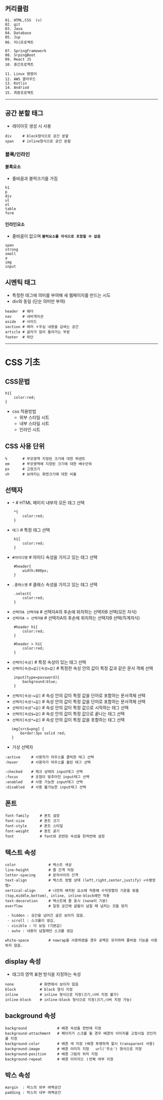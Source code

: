 ## 커리큘럼
```
01. HTML,CSS  (v)
02. git
03. Java
04. Database
05. Jsp
06. 미니프로젝트

07. SpringFramework
08. SrpingBoot
09. React JS
10. 중간프로젝트

11. Linux 명령어
12. AWS 클라우드
13. Kotlin
14. Andriod
15. 최종프로젝트
```
---

## 공간 분할 태그
+ 레이아웃 생성 시 사용
```
div     # block형식으로 공간 분할
span    # inline형식으로 공간 분할
```

### 블록/인라인
#### 블록요소
+ 줄바꿈과 블럭크기를 가짐
```
h1
p
div
ul
ol
table
form
```

#### 인라인요소
+ 줄바꿈이 없으며 **```블럭요소를 자식으로 포함할 수 없음```**
```
span
strong
small
a
img
input
```

## 시멘틱 태그
+ 특정한 태그에 의미를 부여해 새 웹페이지를 만드는 시도
+ div와 동일 (단순 의미만 부여)
```
header  # 헤더
nav     # 네비게이션
aside   # 사이드
section # 여러 ㅈ우심 내용을 감싸는 공간
article # 글자가 많이 들어가는 부분
footer  # 하단
```

---
# CSS 기초
## CSS문법
```
h1{
    color:red;
}
```
+ css 적용방법
    - 외부 스타일 시트
    - 내부 스타일 시트
    - 인라인 시트

## CSS 사용 단위
```
%       # 부모영역 지정된 크기에 대한 퍼센트
em      # 부모영역에 지정된 크기에 대한 배수단위
px      # 고정크기
vh      # 보여지는 화면크기에 대한 비율
```

## 선택자
+ ```*```     # HTML 페이지 내부의 모든 태그 선택
```
    *{
        color:red;
    }
```

+ ```태그```               # 특정 태그 선택
```
    h1{
        color:red;
    }
```

+ ```#아이디명```           # 아이디 속성을 가지고 있는 태그 선택
```
    #header{
        width:800px;
    }
```

+ ```.클래스명```           # 클래스 속성을 가지고 있는 태그 선택
```
    .select{
        color:red;
    }
```

+ ```선택자A 선택자B```     # 선택자A의 후손에 위치하는 선택자B 선택(모든 자식)
+ ```선택자A > 선택자B```   # 선택자A의 후손에 위치하는 선택자B 선택(직계자식)
```
    #header h1{
        color:red;
    }

    #header > h1{
        color:red;
    }
```

+ ```선택자[속성]```               # 특정 속성이 있는 태그 선택
+ ```선택자[속성=값][속성=값]```    # 특정한 속성 안의 값이 특정 값과 같은 문서 객체 선택 
```
    input[type=password]{
        background:blue;
    }
```
+ ```선택자[속성~=값]```    # 속성 안의 값이 특정 값을 단어로 포함하는 문서객체 선택
+ ```선택자[속성!=값]```    # 속성 안의 값이 특정 값을 단어로 포함하는 문서객체 선택
+ ```선택자[속성^=값]```    # 속성 안의 값이 특정 값으로 시작하는 태그 선택
+ ```선택자[속성$=값]```    # 속성 안의 값이 특정 값으로 끝나는 태그 선택
+ ```선택자[속성*=값]```    # 속성 안의 값이 특정 값을 포함하는 태그 선택
 ```
    img[src$=png] {
        border:3px solid red;
    }
```
+ 가상 선택자
```
:active     # 사용자가 마우스를 클릭한 태그 선택
:hover      # 사용자가 마우스를 올린 태그 선택

:checked    # 체크 상태의 input태그 선택 
:focus      # 초첨이 맞추어진 input태그 선택
:enabled    # 사용 가능한 input태그 선택
:disabled   # 사용 불가능한 input태그 선택
```

## 폰트
```
font-family     # 폰트 설정
font-size       # 폰트 크기
font-style      # 폰트 스타일
font-weight     # 폰트 굵기
font            # font와 관련된 속성을 한꺼번에 설정
```

## 텍스트 속성
```
color               # 텍스트 색상
line-height         # 줄 간격 지정
letter-spacing      # 문자사이의 간격
text-align          # 텍스트 정렬 상태 (left,right,center,justify) <수평정렬>
vertical-align      # 나란히 배치된 요소에 적용해 수직정렬의 기준을 맞춤 (top,middle,bottom), inline, inline-block에만 적용
text-decoration     # 텍스트에 줄 표시 (none이 기본)
overflow            # 일정 공간에 글들이 넘칠 때 넘치는 것을 방지

 - hidden : 공간을 넘어간 글은 보이지 않음.
 - scroll : 스크롤이 생김.
 - visible : 다 보임 (기본값)
 - auto : 내용이 넘칠때만 스크롤 생김

white-space         # nowrap을 사용하였을 경우 공백은 유지하며 줄바꿈 기능을 사용하지 않음.
```

## display 속성
+ 태그의 영역 표현 방식을 지정하는 속성
```
none            # 화면에서 보이지 않음
block           # block 형식 지정
inline          # inline 형식으로 지정(크기,너비 지정 불가)
inline-block    # inline-block 형식으로 지정(크기,너비 지정 가능)
```

## background 속성
```
background              # 배경 속성을 한번에 지정
background-attachment   # 페이지가 스크롤 될 경우 배경의 이미지를 고정시킬 것인지를 지정
background-color        # 배경 색 지정 (배경 투명하게 할시 transparent 사용)
background-image        # 배경 이미지 지정   url('주소') 형식으로 지정        
background-position     # 배경 그림의 위치 지정
background-repeat       # 배경 이미지으 ㅣ반복 여부 지정
```

## 박스 속성
```
margin  : 박스의 외부 여백공간
padding : 박스의 내부 여백공간
```